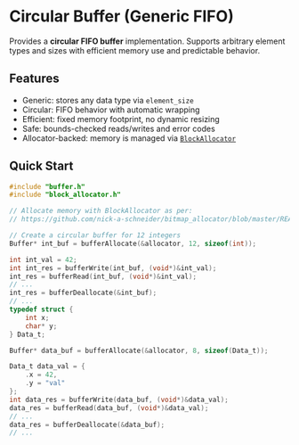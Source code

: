 # Circular Buffer (Generic FIFO)

Provides a **circular FIFO buffer** implementation. Supports arbitrary element types and sizes with efficient memory use and predictable behavior.

## Features

- Generic: stores any data type via `element_size`
- Circular: FIFO behavior with automatic wrapping
- Efficient: fixed memory footprint, no dynamic resizing
- Safe: bounds-checked reads/writes and error codes
- Allocator-backed: memory is managed via [`BlockAllocator`](https://github.com/nick-a-schneider/bitmap_allocator?tab=readme-ov-file#block-allocator)

## Quick Start

```c
#include "buffer.h"
#include "block_allocator.h"

// Allocate memory with BlockAllocator as per:
// https://github.com/nick-a-schneider/bitmap_allocator/blob/master/README.md

// Create a circular buffer for 12 integers
Buffer* int_buf = bufferAllocate(&allocator, 12, sizeof(int));

int int_val = 42;
int int_res = bufferWrite(int_buf, (void*)&int_val);
int_res = bufferRead(int_buf, (void*)&int_val);
// ...
int_res = bufferDeallocate(&int_buf);
// ...
typedef struct {
    int x;
    char* y;
} Data_t;

Buffer* data_buf = bufferAllocate(&allocator, 8, sizeof(Data_t));

Data_t data_val = {
    .x = 42,
    .y = "val"
};
int data_res = bufferWrite(data_buf, (void*)&data_val);
data_res = bufferRead(data_buf, (void*)&data_val);
// ...
data_res = bufferDeallocate(&data_buf);
// ...
```
